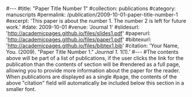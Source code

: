 #---
#title: "Paper Title Number 1"
#collection: publications
#category: manuscripts
#permalink: /publication/2009-10-01-paper-title-number-1
#excerpt: 'This paper is about the number 1. The number 2 is left for future work.'
#date: 2009-10-01
#venue: 'Journal 1'
#slidesurl: 'http://academicpages.github.io/files/slides1.pdf'
#paperurl: 'http://academicpages.github.io/files/paper1.pdf'
#bibtexurl: 'http://academicpages.github.io/files/bibtex1.bib'
#citation: 'Your Name, You. (2009). &quot;Paper Title Number 1.&quot; <i>Journal 1</i>. 1(1).'
#---
#The contents above will be part of a list of publications, if the user clicks the link for the publication than the contents of section will be #rendered as a full page, allowing you to provide more information about the paper for the reader. When publications are displayed as a single #page, the contents of the above "citation" field will automatically be included below this section in a smaller font.

